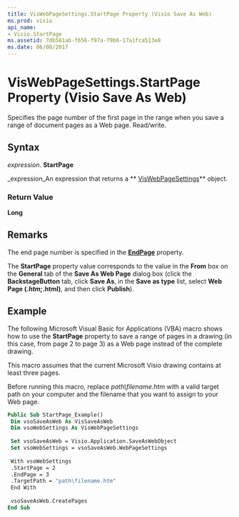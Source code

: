 ```yaml
---
title: VisWebPageSettings.StartPage Property (Visio Save As Web)
ms.prod: visio
api_name:
- Visio.StartPage
ms.assetid: 7db581ab-f656-f97a-79b6-17a1fca513e8
ms.date: 06/08/2017
---
```



# VisWebPageSettings.StartPage Property (Visio Save As Web)

Specifies the page number of the first page in the range when you save a range of document pages as a Web page. Read/write.


## Syntax

 _expression_. **StartPage**

 _expression_An expression that returns a ** [VisWebPageSettings](http://msdn.microsoft.com/library/14280ea7-e8b1-d4b2-941b-121f2c17f787%28Office.15%29.aspx)** object.


### Return Value

 **Long**


## Remarks

The end page number is specified in the **[EndPage](viswebpagesettings-endpage-property-visio-save-as-web.md)** property.

The **StartPage** property value corresponds to the value in the **From** box on the **General** tab of the **Save As Web Page** dialog box (click the **BackstageButton** tab, click **Save As**, in the **Save as type** list, select **Web Page (*.htm;*.html)**, and then click **Publish**).


## Example

The following Microsoft Visual Basic for Applications (VBA) macro shows how to use the **StartPage** property to save a range of pages in a drawing (in this case, from page 2 to page 3) as a Web page instead of the complete drawing.

This macro assumes that the current Microsoft Visio drawing contains at least three pages.

Before running this macro, replace  _path\filename.htm_ with a valid target path on your computer and the filename that you want to assign to your Web page.




```vb
Public Sub StartPage_Example() 
 Dim vsoSaveAsWeb As VisSaveAsWeb 
 Dim vsoWebSettings As VisWebPageSettings 
 
 Set vsoSaveAsWeb = Visio.Application.SaveAsWebObject 
 Set vsoWebSettings = vsoSaveAsWeb.WebPageSettings 
 
 With vsoWebSettings 
 .StartPage = 2 
 .EndPage = 3 
 .TargetPath = "path\filename.htm" 
 End With 
 
 vsoSaveAsWeb.CreatePages 
End Sub
```


